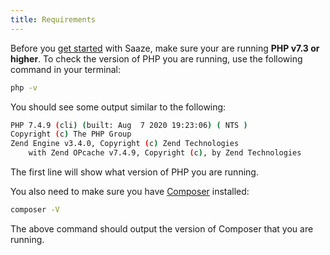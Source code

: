 ```yaml
---
title: Requirements
---
```


Before you [get started](/docs/quick-start) with Saaze, make sure your are running **PHP v7.3 or higher**. To check the version of PHP you are running, use the following command in your terminal:

```bash
php -v
```

You should see some output similar to the following:

```bash
PHP 7.4.9 (cli) (built: Aug  7 2020 19:23:06) ( NTS )
Copyright (c) The PHP Group
Zend Engine v3.4.0, Copyright (c) Zend Technologies
	with Zend OPcache v7.4.9, Copyright (c), by Zend Technologies
```

The first line will show what version of PHP you are running.

You also need to make sure you have [<i class="fe fe-external-link pr-1"></i>Composer](https://getcomposer.org/) installed:

```bash
composer -V
```

The above command should output the version of Composer that you are running.
